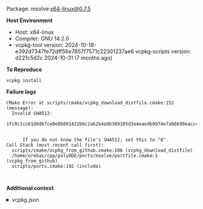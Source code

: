 Package: msolve:x64-linux@0.7.5

**Host Environment**

- Host: x64-linux
- Compiler: GNU 14.2.0
-    vcpkg-tool version: 2024-10-18-e392d7347fe72dff56e7857f7571c22301237ae6
    vcpkg-scripts version: d221c5d2c 2024-10-31 (7 months ago)

**To Reproduce**

`vcpkg install `

**Failure logs**

```
CMake Error at scripts/cmake/vcpkg_download_distfile.cmake:152 (message):
  Invalid SHA512:
  1fc8c1cc61d8d67ce0e0b881422b6c2a62b4a9b309105d3e4eaedb9974e7a66699eacc4baf1cdbcc5262a60728b0d42868ef4d30ae3b6ec6a91.


      If you do not know the file's SHA512, set this to "0".
Call Stack (most recent call first):
  scripts/cmake/vcpkg_from_github.cmake:106 (vcpkg_download_distfile)
  /home/orebas/cpp/polyODE/ports/msolve/portfile.cmake:1 (vcpkg_from_github)
  scripts/ports.cmake:192 (include)



```

**Additional context**

<details><summary>vcpkg.json</summary>

```
{
  "name": "polyode",
  "version-string": "0.1.0",
  "dependencies": [
    "boost-odeint",
    "ceres",
    "gtest",
    "msolve"
  ]
}

```
</details>

